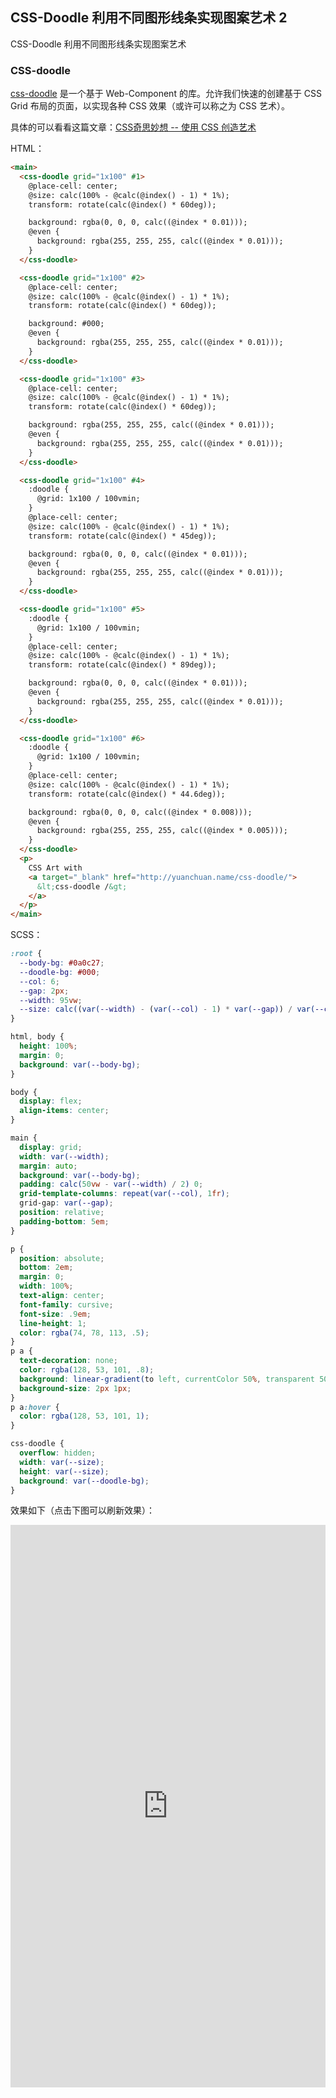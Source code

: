 ## CSS-Doodle 利用不同图形线条实现图案艺术 2

CSS-Doodle 利用不同图形线条实现图案艺术

### CSS-doodle

[css-doodle](https://github.com/css-doodle/css-doodle) 是一个基于 Web-Component 的库。允许我们快速的创建基于 CSS Grid 布局的页面，以实现各种 CSS 效果（或许可以称之为 CSS 艺术）。

具体的可以看看这篇文章：[CSS奇思妙想 -- 使用 CSS 创造艺术](https://github.com/chokcoco/iCSS/issues/94)

HTML：

```HTML
<main>
  <css-doodle grid="1x100" #1>
    @place-cell: center;
    @size: calc(100% - @calc(@index() - 1) * 1%);
    transform: rotate(calc(@index() * 60deg));

    background: rgba(0, 0, 0, calc((@index * 0.01)));
    @even {
      background: rgba(255, 255, 255, calc((@index * 0.01)));
    }
  </css-doodle>

  <css-doodle grid="1x100" #2>
    @place-cell: center;
    @size: calc(100% - @calc(@index() - 1) * 1%);
    transform: rotate(calc(@index() * 60deg));

    background: #000;
    @even {
      background: rgba(255, 255, 255, calc((@index * 0.01)));
    }
  </css-doodle>

  <css-doodle grid="1x100" #3>
    @place-cell: center;
    @size: calc(100% - @calc(@index() - 1) * 1%);
    transform: rotate(calc(@index() * 60deg));

    background: rgba(255, 255, 255, calc((@index * 0.01)));
    @even {
      background: rgba(255, 255, 255, calc((@index * 0.01)));
    }
  </css-doodle>

  <css-doodle grid="1x100" #4>
    :doodle {
      @grid: 1x100 / 100vmin;
    }
    @place-cell: center;
    @size: calc(100% - @calc(@index() - 1) * 1%);
    transform: rotate(calc(@index() * 45deg));

    background: rgba(0, 0, 0, calc((@index * 0.01)));
    @even {
      background: rgba(255, 255, 255, calc((@index * 0.01)));
    }
  </css-doodle>

  <css-doodle grid="1x100" #5>
    :doodle {
      @grid: 1x100 / 100vmin;
    }
    @place-cell: center;
    @size: calc(100% - @calc(@index() - 1) * 1%);
    transform: rotate(calc(@index() * 89deg));

    background: rgba(0, 0, 0, calc((@index * 0.01)));
    @even {
      background: rgba(255, 255, 255, calc((@index * 0.01)));
    }
  </css-doodle>

  <css-doodle grid="1x100" #6>
    :doodle {
      @grid: 1x100 / 100vmin;
    }
    @place-cell: center;
    @size: calc(100% - @calc(@index() - 1) * 1%);
    transform: rotate(calc(@index() * 44.6deg));

    background: rgba(0, 0, 0, calc((@index * 0.008)));
    @even {
      background: rgba(255, 255, 255, calc((@index * 0.005)));
    }
  </css-doodle>
  <p>
    CSS Art with
    <a target="_blank" href="http://yuanchuan.name/css-doodle/">
      &lt;css-doodle /&gt;
    </a>
  </p>
</main>
```

SCSS：
```scss
:root {
  --body-bg: #0a0c27;
  --doodle-bg: #000;
  --col: 6;
  --gap: 2px;
  --width: 95vw;
  --size: calc((var(--width) - (var(--col) - 1) * var(--gap)) / var(--col));
}

html, body {
  height: 100%;
  margin: 0;
  background: var(--body-bg);
}

body {
  display: flex;
  align-items: center;
}

main {
  display: grid;
  width: var(--width);
  margin: auto;
  background: var(--body-bg); 
  padding: calc(50vw - var(--width) / 2) 0;
  grid-template-columns: repeat(var(--col), 1fr);
  grid-gap: var(--gap);
  position: relative;
  padding-bottom: 5em;
}

p {
  position: absolute;
  bottom: 2em;
  margin: 0;
  width: 100%;
  text-align: center;
  font-family: cursive;
  font-size: .9em;
  line-height: 1;
  color: rgba(74, 78, 113, .5);
}
p a {
  text-decoration: none;
  color: rgba(128, 53, 101, .8);
  background: linear-gradient(to left, currentColor 50%, transparent 50%) 0 100% repeat-x;
  background-size: 2px 1px;
}
p a:hover {
  color: rgba(128, 53, 101, 1);
}

css-doodle {
  overflow: hidden;
  width: var(--size);
  height: var(--size);
  background: var(--doodle-bg);
}
```

效果如下（点击下图可以刷新效果）：

<iframe height="900" style="width: 100%;" scrolling="no" title="CSS-doodle Pure CSS Pattern  " src="https://codepen.io/Chokcoco/embed/wvzLPoO?height=900&theme-id=light&default-tab=result" frameborder="no" loading="lazy" allowtransparency="true" allowfullscreen="true">
  See the Pen <a href='https://codepen.io/Chokcoco/pen/wvzLPoO'>CSS-doodle Pure CSS Pattern  </a> by Chokcoco
  (<a href='https://codepen.io/Chokcoco'>@Chokcoco</a>) on <a href='https://codepen.io'>CodePen</a>.
</iframe>